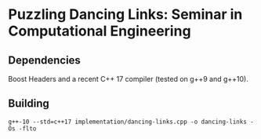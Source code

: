 # Puzzling Dancing Links: Seminar in Computational Engineering

## Dependencies

Boost Headers and a recent C++ 17 compiler (tested on g++9 and g++10).

## Building

    g++-10 --std=c++17 implementation/dancing-links.cpp -o dancing-links -Os -flto
